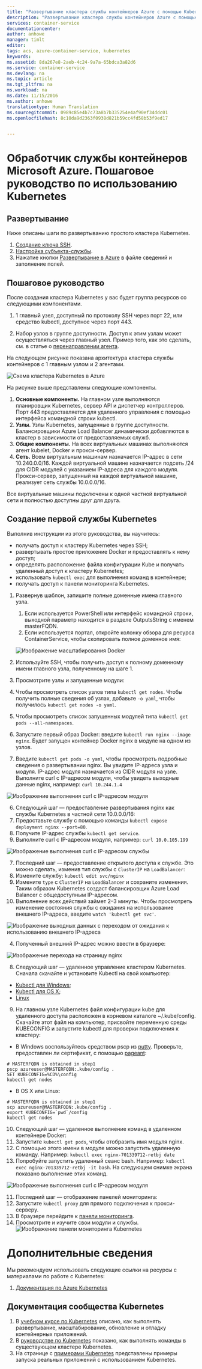 ```yaml
---
title: "Развертывание кластера службы контейнеров Azure с помощью Kubernetes | Документация Майкрософт"
description: "Развертывание кластера службы контейнеров Azure с помощью Kubernetes"
services: container-service
documentationcenter: 
author: anhowe
manager: timlt
editor: 
tags: acs, azure-container-service, kubernetes
keywords: 
ms.assetid: 8da267e8-2aeb-4c24-9a7a-65bdca3a82d6
ms.service: container-service
ms.devlang: na
ms.topic: article
ms.tgt_pltfrm: na
ms.workload: na
ms.date: 11/15/2016
ms.author: anhowe
translationtype: Human Translation
ms.sourcegitcommit: 0989c85e4b7c73a8b7b335254e4af90ef34ddc01
ms.openlocfilehash: 8c10da9d2363f0938d821b59cc4fd58b53f9ed17


---
```


# <a name="microsoft-azure-container-service-engine---kubernetes-walkthrough"></a>Обработчик службы контейнеров Microsoft Azure. Пошаговое руководство по использованию Kubernetes

## <a name="deployment"></a>Развертывание

Ниже описаны шаги по развертыванию простого кластера Kubernetes.

1. [Создание ключа SSH](https://github.com/Azure/azure-quickstart-templates/blob/master/101-acs-dcos/docs/SSHKeyManagement.md#ssh-key-generation).
3. [Настройка субъекта-службы](https://github.com/Azure/acs-engine/blob/master/docs/serviceprincipal.md).
4. Нажатие кнопки [Развертывание в Azure](https://github.com/Azure/azure-quickstart-templates/blob/master/101-acs-kubernetes/README.md) в файле сведений и заполнение полей.

## <a name="walkthrough"></a>Пошаговое руководство

После создания кластера Kubernetes у вас будет группа ресурсов со следующими компонентами.

1. 1 главный узел, доступный по протоколу SSH через порт 22, или средство kubectl, доступное через порт 443.

2. Набор узлов в группе доступности.  Доступ к этим узлам может осуществляться через главный узел.  Пример того, как это сделать, см. в статье о [перенаправлении агента](https://github.com/Azure/azure-quickstart-templates/blob/master/101-acs-dcos/docs/SSHKeyManagement.md#key-management-and-agent-forwarding-with-windows-pageant).

На следующем рисунке показана архитектура кластера службы контейнеров с 1 главным узлом и 2 агентами.

![Схема кластера Kubernetes в Аzure](media/container-service-kubernetes-walkthrough/kubernetes.png)

На рисунке выше представлены следующие компоненты.

1. **Основные компоненты.** На главном узле выполняются планировщик Kubernetes, сервер API и диспетчер контроллеров.  Порт 443 предоставляется для удаленного управления с помощью интерфейса командной строки kubectl.
2. **Узлы.** Узлы Kubernetes, запущенные в группе доступности.  Балансировщики Azure Load Balancer динамически добавляются в кластер в зависимости от предоставляемых служб. 
3. **Общие компоненты.** На всех виртуальных машинах выполняются агент kubelet, Docker и прокси-сервер.
4. **Сеть.** Всем виртуальным машинам назначается IP-адрес в сети 10.240.0.0/16.  Каждой виртуальной машине назначается подсеть /24 для CIDR модулей с указанием IP-адреса для каждого модуля.  Прокси-сервер, запущенный на каждой виртуальной машине, реализует сеть службы 10.0.0.0/16.

Все виртуальные машины подключены к одной частной виртуальной сети и полностью доступны друг для друга.

## <a name="create-your-first-kubernetes-service"></a>Создание первой службы Kubernetes

Выполнив инструкции из этого руководства, вы научитесь:
 * получать доступ к кластеру Kubernetes через SSH;
 * развертывать простое приложение Docker и предоставлять к нему доступ;
 * определять расположение файла конфигурации Kube и получать удаленный доступ к кластеру Kubernetes;
 * использовать `kubectl exec` для выполнения команд в контейнере; 
 * получать доступ к панели мониторинга Kubernetes.

1. Развернув шаблон, запишите полные доменные имена главного узла.
   1. Если используется PowerShell или интерфейс командной строки, выходной параметр находится в разделе OutputsString с именем masterFQDN.
   2. Если используется портал, откройте колонку обзора для ресурса ContainerService, чтобы скопировать полное доменное имя:
     
   ![Изображение масштабирования Docker](media/container-service-kubernetes-walkthrough/portal-kubernetes-outputs.png)

2. Используйте SSH, чтобы получить доступ к полному доменному имени главного узла, полученному на шаге 1.

3. Просмотрите узлы и запущенные модули:
  1. Чтобы просмотреть список узлов типа `kubectl get nodes`.  Чтобы получить полные сведения об узлах, добавьте `-o yaml`, чтобы получилось `kubectl get nodes -o yaml`.
  2. Чтобы просмотреть список запущенных модулей типа `kubectl get pods --all-namespaces`.

4. Запустите первый образ Docker: введите `kubectl run nginx --image nginx`.  Будет запущен контейнер Docker nginx в модуле на одном из узлов.

5. Введите `kubectl get pods -o yaml`, чтобы просмотреть подробные сведения о развертывании nginx. Вы увидите IP-адреса узла и модуля.  IP-адрес модуля назначается из CIDR модуля на узле.  Выполните curl с IP-адресом модуля, чтобы увидеть выходные данные nginx, например: `curl 10.244.1.4`

  ![Изображение выполнения curl с IP-адресом модуля](media/container-service-kubernetes-walkthrough/kubernetes-nginx1.png)

6. Следующий шаг — предоставление развертывания nginx как службы Kubernetes в частной сети 10.0.0.0/16:
  1. Предоставьте службу с помощью команды `kubectl expose deployment nginx --port=80`.
  2. Получите IP-адрес службы `kubectl get service`.
  3. Выполните curl с IP-адресом модуля, например: `curl 10.0.105.199`

  ![Изображение выполнения curl с IP-адресом службы](media/container-service-kubernetes-walkthrough/kubernetes-nginx2.png)

7. Последний шаг — предоставление открытого доступа к службе.  Это можно сделать, изменив тип службы с `ClusterIP` на `LoadBalancer`:
  1. Измените службу: `kubectl edit svc/nginx`
  2. Измените `type` с `ClusterIP` на `LoadBalancer` и сохраните изменения.  Таким образом Kubernetes создаст балансировщик Azure Load Balancer с общедоступным IP-адресом.
  3. Выполнение всех действий займет 2–3 минуты.  Чтобы просмотреть изменение состояния службы с ожидания на использование внешнего IP-адреса, введите `watch 'kubectl get svc'`.

  ![Изображение выходных данных с переходом от ожидания к использованию внешнего IP-адреса](media/container-service-kubernetes-walkthrough/kubernetes-nginx3.png)

  4. Полученный внешний IP-адрес можно ввести в браузере:

  ![Изображение перехода на страницу nginx](media/container-service-kubernetes-walkthrough/kubernetes-nginx4.png)  

8. Следующий шаг — удаленное управление кластером Kubernetes.  Сначала скачайте и установите Kubectl на свой компьютер:
  * [Kubectl для Windows](https://storage.googleapis.com/kubernetes-release/release/v1.4.5/bin/windows/amd64/kubectl.exe);
  * [Kubectl для OS X](https://storage.googleapis.com/kubernetes-release/release/v1.4.5/bin/darwin/amd64/kubectl);
  * [Linux](https://storage.googleapis.com/kubernetes-release/release/v1.4.5/bin/linux/amd64/kubectl)

9. На главном узле Kubernetes файл конфигурации kube для удаленного доступа расположен в корневом каталоге ~/.kube/config.  Скачайте этот файл на компьютер, присвойте переменную среды KUBECONFIG и запустите kubectl для проверки подключения к кластеру:
  * В Windows воспользуйтесь средством pscp из [putty](http://www.chiark.greenend.org.uk/~sgtatham/putty/download.html).  Проверьте, предоставлен ли сертификат, с помощью [pageant](https://github.com/Azure/acs-engine/blob/master/docs/ssh.md#key-management-and-agent-forwarding-with-windows-pageant):
  ```
  # MASTERFQDN is obtained in step1
  pscp azureuser@MASTERFQDN:.kube/config .
  SET KUBECONFIG=%CD%\config
  kubectl get nodes
  ```
  * В OS X или Linux:
  ```
  # MASTERFQDN is obtained in step1
  scp azureuser@MASTERFQDN:.kube/config .
  export KUBECONFIG=`pwd`/config
  kubectl get nodes
  ```
10. Следующий шаг — удаленное выполнение команд в удаленном контейнере Docker:
  1. Запустите `kubectl get pods`, чтобы отобразить имя модуля nginx.
  2. С помощью этого имени в модуле можно запустить удаленную команду.  Например: `kubectl exec nginx-701339712-retbj date`
  3. Попробуйте запустить удаленный сеанс bash. Например: `kubectl exec nginx-701339712-retbj -it bash`.  На следующем снимке экрана показано выполнение этих команд.

  ![Изображение выполнения curl с IP-адресом модуля](media/container-service-kubernetes-walkthrough/kubernetes-remote.png)

11. Последний шаг — отображение панелей мониторинга:
  1. Запустите `kubectl proxy` для прямого подключения к прокси-серверу.
  2. В браузере перейдите к [панели мониторинга](http://127.0.0.1:8001/api/v1/proxy/namespaces/kube-system/services/kubernetes-dashboard/#/workload?namespace=_all).
  3. Просмотрите и изучите свои модули и службы.
  ![Изображение панели мониторинга Kubernetes](media/container-service-kubernetes-walkthrough/kubernetes-dashboard.png)

# <a name="learning-more"></a>Дополнительные сведения

Мы рекомендуем использовать следующие ссылки на ресурсы с материалами по работе с Kubernetes:

1. [Документация по Azure Kubernetes](https://azure.microsoft.com/en-us/documentation/services/container-service/)

## <a name="kubernetes-community-documentation"></a>Документация сообщества Kubernetes

1. В [учебном курсе по Kubernetes](https://kubernetesbootcamp.github.io/kubernetes-bootcamp/index.html) описано, как выполнять развертывание, масштабирование, обновление и отладку контейнерных приложений.
2. В [руководстве по Kubernetes](http://kubernetes.io/docs/user-guide/) показано, как выполнять команды в существующем кластере Kubernetes.
3. На странице с [примерами Kubernetes](https://github.com/kubernetes/kubernetes/tree/master/examples) представлены примеры запуска реальных приложений с использованием Kubernetes.



<!--HONumber=Nov16_HO3-->


